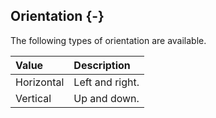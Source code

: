 ## Orientation {-}

The following types of orientation are available.

Value   |   Description
| :-- | :-- |
Horizontal   |   Left and right.
Vertical   |   Up and down.




